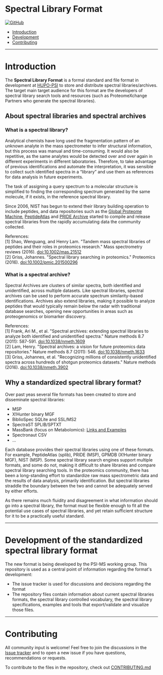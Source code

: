 Spectral Library Format
=======================

[![GitHub](https://img.shields.io/github/license/HUPO-PSI/SpectralLibraryFormat?style=flat)](https://github.com/HUPO-PSI/SpectralLibraryFormat/blob/master/LICENSE)

- [Introduction](#Introduction)
- [Development](#Development-of-the-standardized-spectral-library-format)
- [Contributing](#Contributing)

---

# Introduction
The **Spectral Library Format** is a formal standard and file format in
development at [HUPO-PSI](http://www.psidev.info/) to store and distribute
spectral libraries/archives. The target main target audience for this format are
the developers of spectral library search tools and resources (such as
ProteomeXchange Partners who generate the spectral libraries).

## About spectral libraries and spectral archives
### What is a spectral library?
Analytical chemists have long used the fragmentation pattern of an unknown
analyte in the mass spectrometer to infer structural information, but this
process was manual and time-consuming. It would also be repetitive, as the same
analytes would be detected over and over again in different experiments in
different laboratories. Therefore, to take advantage of previous identifications
and automate the interpretation, it was sensible to collect such identified
spectra in a “library” and use them as references for data analysis in future
experiments.

The task of assigning a query spectrum to a molecular structure is simplified to
finding the corresponding spectrum generated by the same molecule, if it exists,
in the reference spectral library.

Since 2006, NIST has begun to extend their library building operation to include
peptides, and data repositories such as the [Global Proteome
Machine](http://gpmdb.thegpm.org), [PeptideAtlas](http://www.peptideatlas.org)
and [PRIDE Archive](http://www.ebi.ac.uk/pride/archive) started to compile and
release spectral libraries from the rapidly accumulating data the community
collected.

References:  
[1] Shao, Wenguang, and Henry Lam. "Tandem mass spectral libraries of peptides
and their roles in proteomics research." Mass spectrometry reviews (2016).
[doi:10.1002/mas.21512](https://doi.org/10.1002/mas.21512)  
[2] Griss, Johannes. "Spectral library searching in proteomics." Proteomics
(2016). [doi:10.1002/pmic.201500296](https://doi.org/10.1002/pmic.201500296)

### What is a spectral archive?
Spectral Archives are clusters of similar spectra, both identified and
unidentified, across multiple datasets. Like spectral libraries, spectral
archives can be used to perform accurate spectrum similarity–based
identifications. Archives also extend libraries, making it possible to analyze
peptides that would typically remain below the radar with traditional database
searches, opening new opportunities in areas such as proteogenomics or biomarker
discovery.

References:  
[1] Frank, Ari M., et al. "Spectral archives: extending spectral libraries to
analyze both identified and unidentified spectra." Nature methods 8.7 (2011):
587-591. [doi:10.1038/nmeth.1609](https://doi.org/10.1038/nmeth.1609)  
[2] Lam, Henry. "Spectral archives: a vision for future proteomics data
repositories." Nature methods 8.7 (2011): 546.
[doi:10.1038/nmeth.1633](https://doi.org/10.1038/nmeth.1633)    
[3] Griss, Johannes, et al. "Recognizing millions of consistently unidentified
spectra across hundreds of shotgun proteomics datasets." Nature methods (2016).
[doi:10.1038/nmeth.3902](https://doi.org/10.1038/nmeth.3902)

## Why a standardized spectral library format?
Over past yeas several file formats has been created to store and disseminate
spectral libraries:
   - MSP
   - X!Hunter binary MGF
   - BiblioSpec SQLite and SSL/MS2
   - SpectraST SPLIB/SPTXT
   - MassBank (focus on Metabolomics): [Links and
     Examples](https://github.com/HUPO-PSI/SpectralLibraryFormat/blob/master/legacy-formats/MassBank.md)
   - Spectronaut CSV
   - ...

Each database provides their spectral libraries using one of these formats. For
example, PeptideAtlas (splib), PRIDE (MSP), GPMDB (X!Hunter binary MGF), NIST
(MSP). Some spectral library search engines support multiple formats, and some
do not, making it difficult to share libraries and compare spectral library
searching tools. In the proteomics community, there has been a long-standing
effort to standardize raw mass spectrometric data and the results of data
analysis, primarily identification. But spectral libraries straddle the boundary
between the two and cannot be adequately served by either efforts.

As there remains much fluidity and disagreement in what information should go
into a spectral library, the format must be flexible enough to fit all the
potential use cases of spectral libraries, and yet retain sufficient structure
for it to be a practically useful standard.

---

# Development of the standardized spectral library format
The new format is being developed by the PSI-MS working group. This repository
is used as a central point of information regarding the format's development:
- The issue tracker is used for discussions and decisions regarding the format
- The repository files contain information about current spectral libraries
  formats, the spectral library controlled vocabulary, the spectral library
  specifications, examples and tools that export/validate and visualize those
  files.

---

# Contributing
All community input is welcome! Feel free to join the discussions in the [Issue
tracker](https://github.com/HUPO-PSI/SpectralLibraryFormat/issues) and to open a
new issue if you have questions, recommendations or requests.

To contribute to the files in the repository, check out
[CONTRIBUTING.md](https://github.com/HUPO-PSI/SpectralLibraryFormat/blob/master/CONTRIBUTING.md)
